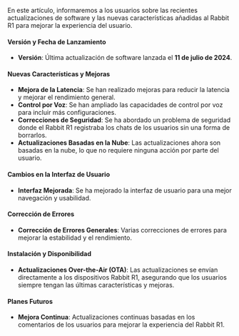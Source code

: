 En este artículo, informaremos a los usuarios sobre las recientes actualizaciones de software y las nuevas características añadidas al Rabbit R1 para mejorar la experiencia del usuario.

#### Versión y Fecha de Lanzamiento
- **Versión**: Última actualización de software lanzada el **11 de julio de 2024**.

#### Nuevas Características y Mejoras
- **Mejora de la Latencia**: Se han realizado mejoras para reducir la latencia y mejorar el rendimiento general.
- **Control por Voz**: Se han ampliado las capacidades de control por voz para incluir más configuraciones.
- **Correcciones de Seguridad**: Se ha abordado un problema de seguridad donde el Rabbit R1 registraba los chats de los usuarios sin una forma de borrarlos.
- **Actualizaciones Basadas en la Nube**: Las actualizaciones ahora son basadas en la nube, lo que no requiere ninguna acción por parte del usuario.

#### Cambios en la Interfaz de Usuario
- **Interfaz Mejorada**: Se ha mejorado la interfaz de usuario para una mejor navegación y usabilidad.

#### Corrección de Errores
- **Corrección de Errores Generales**: Varias correcciones de errores para mejorar la estabilidad y el rendimiento.

#### Instalación y Disponibilidad
- **Actualizaciones Over-the-Air (OTA)**: Las actualizaciones se envían directamente a los dispositivos Rabbit R1, asegurando que los usuarios siempre tengan las últimas características y mejoras.

#### Planes Futuros
- **Mejora Continua**: Actualizaciones continuas basadas en los comentarios de los usuarios para mejorar la experiencia del Rabbit R1.
